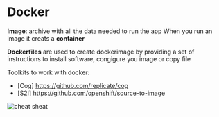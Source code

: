 # Docker

**Image**: archive with all the data needed to run the app
When you run an image it creats a **container**

**Dockerfiles** are used to create dockerimage by providing a set of instructions to install software, congigure you image or copy file


Toolkits to work with docker:
- [Cog] https://github.com/replicate/cog
- [S2I] https://github.com/openshift/source-to-image


![cheat sheat](https://extremeautomation.io/static/c1b8a49bb2af22bbd5be73884ed8402b/docker_cheatsheet1@2x.png)
